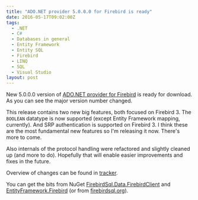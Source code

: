 ```yaml
---
title: "ADO.NET provider 5.0.0.0 for Firebird is ready"
date: 2016-05-17T09:02:00Z
tags:
  - .NET
  - C#
  - Databases in general
  - Entity Framework
  - Entity SQL
  - Firebird
  - LINQ
  - SQL
  - Visual Studio
layout: post
---
```

New 5.0.0.0 version of [ADO.NET provider for Firebird][1] is ready for download. As you can see the major version number changed.

This release contains two new big features, both focused on Firebird 3. The `BOOLEAN` datatype is now supported (except Entity Framework mapping, currently). And SRP authentication is supported on Firebird 3. I think these are the most fundamental new features so I'm releasing it now. There's more to come.  

Also internals of the protocol handling were refactored and slightly cleaned up (and more to do). Hopefully that will enable easier improvements and fixes in the future.  

<!-- excerpt -->

Overview of changes can be found in [tracker][4].

You can get the bits from NuGet [FirebirdSql.Data.FirebirdClient][2] and [EntityFramework.Firebird][3] (or from [firebirdsql.org][1]).

[1]: http://www.firebirdsql.org/en/net-provider/
[2]: http://www.nuget.org/packages/FirebirdSql.Data.FirebirdClient/
[3]: http://www.nuget.org/packages/EntityFramework.Firebird/
[4]: http://tracker.firebirdsql.org/secure/ReleaseNote.jspa?styleName=Text&projectId=10003&version=10744